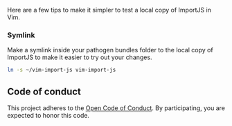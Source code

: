 Here are a few tips to make it simpler to test a local copy of ImportJS in Vim.

### Symlink

Make a symlink inside your pathogen bundles folder to the local copy of
ImportJS to make it easier to try out your changes.

```sh
ln -s ~/vim-import-js vim-import-js
```

## Code of conduct

This project adheres to the [Open Code of Conduct][code-of-conduct]. By
participating, you are expected to honor this code.

[code-of-conduct]: http://todogroup.org/opencodeofconduct/#Import-JS/henric.trotzig@gmail.com
